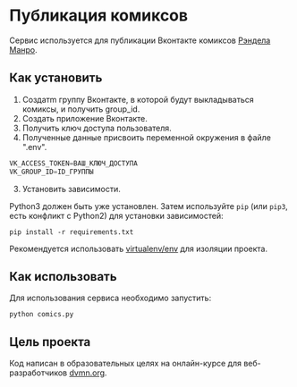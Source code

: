 # Публикация комиксов

Сервис используется для публикации Вконтакте комиксов [Рэндела Манро](https://xkcd.com).


## Как установить
1. Создатm группу Вконтакте, в которой будут выкладываться комиксы, и получить group_id.
2. Создать приложение Вконтакте.
3. Получить ключ доступа пользователя.
4. Полученные данные присвоить переменной окружения в файле ".env".

```python
VK_ACCESS_TOKEN=ВАШ_КЛЮЧ_ДОСТУПА
VK_GROUP_ID=ID_ГРУППЫ
```

3. Установить зависимости.

Python3 должен быть уже установлен. 
Затем используйте `pip` (или `pip3`, есть конфликт с Python2) для установки зависимостей:
```
pip install -r requirements.txt
```
Рекомендуется использовать [virtualenv/env](https://docs.python.org/3/library/venv.html) для изоляции проекта.

## Как использовать

Для использования сервиса необходимо запустить:

```
python comics.py
```

## Цель проекта
Код написан в образовательных целях на онлайн-курсе для веб-разработчиков [dvmn.org](https://dvmn.org/).
